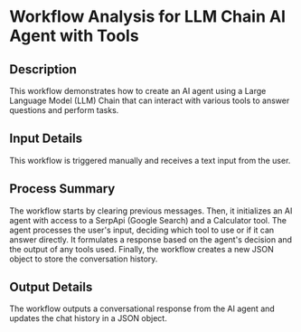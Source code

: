 # Workflow Analysis for LLM Chain AI Agent with Tools

## Description
This workflow demonstrates how to create an AI agent using a Large Language Model (LLM) Chain that can interact with various tools to answer questions and perform tasks.

## Input Details
This workflow is triggered manually and receives a text input from the user.

## Process Summary
The workflow starts by clearing previous messages. Then, it initializes an AI agent with access to a SerpApi (Google Search) and a Calculator tool. The agent processes the user's input, deciding which tool to use or if it can answer directly. It formulates a response based on the agent's decision and the output of any tools used. Finally, the workflow creates a new JSON object to store the conversation history.

## Output Details
The workflow outputs a conversational response from the AI agent and updates the chat history in a JSON object.
